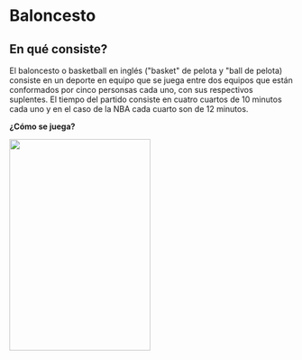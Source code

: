 # Baloncesto 

## En qué consiste?  
El baloncesto o basketball en inglés ("basket" de pelota y "ball de pelota) consiste en un deporte en equipo que se juega entre dos equipos que están conformados por cinco personsas cada uno, con sus respectivos suplentes. El tiempo del partido consiste en cuatro cuartos de 10 minutos cada uno y en el caso de la NBA cada cuarto son de 12 minutos.  

__¿Cómo se juega?__


<img src="https://upload.wikimedia.org/wikipedia/commons/thumb/8/8d/Basketball_court_as_of_2012.png/800px-Basketball_court_as_of_2012.png" height="375" width="250" rotate="90">
